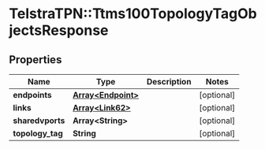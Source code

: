 # TelstraTPN::Ttms100TopologyTagObjectsResponse

## Properties
Name | Type | Description | Notes
------------ | ------------- | ------------- | -------------
**endpoints** | [**Array&lt;Endpoint&gt;**](Endpoint.md) |  | [optional] 
**links** | [**Array&lt;Link62&gt;**](Link62.md) |  | [optional] 
**sharedvports** | **Array&lt;String&gt;** |  | [optional] 
**topology_tag** | **String** |  | [optional] 


